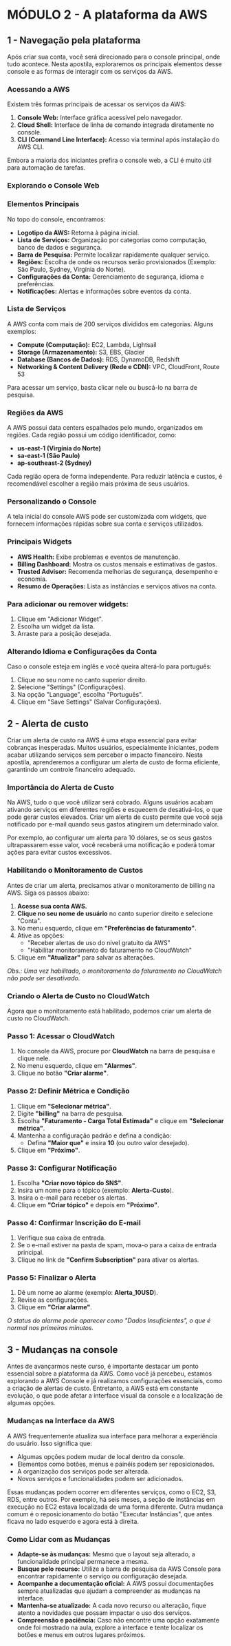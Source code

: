 # MÓDULO 2 - A plataforma da AWS

## 1 - Navegação pela plataforma

Após criar sua conta, você será direcionado para o console principal, onde tudo acontece. Nesta apostila, exploraremos os principais elementos desse console e as formas de interagir com os serviços da AWS.

### Acessando a AWS

Existem três formas principais de acessar os serviços da AWS:

1. **Console Web:** Interface gráfica acessível pelo navegador.
2. **Cloud Shell:** Interface de linha de comando integrada diretamente no console.
3. **CLI (Command Line Interface):** Acesso via terminal após instalação do AWS CLI.

Embora a maioria dos iniciantes prefira o console web, a CLI é muito útil para automação de tarefas.

### Explorando o Console Web

### Elementos Principais

No topo do console, encontramos:

- **Logotipo da AWS:** Retorna à página inicial.
- **Lista de Serviços:** Organização por categorias como computação, banco de dados e segurança.
- **Barra de Pesquisa:** Permite localizar rapidamente qualquer serviço.
- **Regiões:** Escolha de onde os recursos serão provisionados (Exemplo: São Paulo, Sydney, Virgínia do Norte).
- **Configurações da Conta:** Gerenciamento de segurança, idioma e preferências.
- **Notificações:** Alertas e informações sobre eventos da conta.

### Lista de Serviços

A AWS conta com mais de 200 serviços divididos em categorias. Alguns exemplos:

- **Compute (Computação):** EC2, Lambda, Lightsail
- **Storage (Armazenamento):** S3, EBS, Glacier
- **Database (Bancos de Dados):** RDS, DynamoDB, Redshift
- **Networking & Content Delivery (Rede e CDN):** VPC, CloudFront, Route 53

Para acessar um serviço, basta clicar nele ou buscá-lo na barra de pesquisa.

### Regiões da AWS

A AWS possui data centers espalhados pelo mundo, organizados em regiões. Cada região possui um código identificador, como:

- **us-east-1 (Virgínia do Norte)**
- **sa-east-1 (São Paulo)**
- **ap-southeast-2 (Sydney)**

Cada região opera de forma independente. Para reduzir latência e custos, é recomendável escolher a região mais próxima de seus usuários.

### Personalizando o Console

A tela inicial do console AWS pode ser customizada com widgets, que fornecem informações rápidas sobre sua conta e serviços utilizados.

### Principais Widgets

- **AWS Health:** Exibe problemas e eventos de manutenção.
- **Billing Dashboard:** Mostra os custos mensais e estimativas de gastos.
- **Trusted Advisor:** Recomenda melhorias de segurança, desempenho e economia.
- **Resumo de Operações:** Lista as instâncias e serviços ativos na conta.

### Para adicionar ou remover widgets:

1. Clique em "Adicionar Widget".
2. Escolha um widget da lista.
3. Arraste para a posição desejada.

### Alterando Idioma e Configurações da Conta

Caso o console esteja em inglês e você queira alterá-lo para português:

1. Clique no seu nome no canto superior direito.
2. Selecione "Settings" (Configurações).
3. Na opção "Language", escolha "Português".
4. Clique em "Save Settings" (Salvar Configurações).


## 2 - Alerta de custo

Criar um alerta de custo na AWS é uma etapa essencial para evitar cobranças inesperadas. Muitos usuários, especialmente iniciantes, podem acabar utilizando serviços sem perceber o impacto financeiro. Nesta apostila, aprenderemos a configurar um alerta de custo de forma eficiente, garantindo um controle financeiro adequado.

### Importância do Alerta de Custo

Na AWS, tudo o que você utilizar será cobrado. Alguns usuários acabam ativando serviços em diferentes regiões e esquecem de desativá-los, o que pode gerar custos elevados. Criar um alerta de custo permite que você seja notificado por e-mail quando seus gastos atingirem um determinado valor.

Por exemplo, ao configurar um alerta para 10 dólares, se os seus gastos ultrapassarem esse valor, você receberá uma notificação e poderá tomar ações para evitar custos excessivos.

### Habilitando o Monitoramento de Custos

Antes de criar um alerta, precisamos ativar o monitoramento de billing na AWS. Siga os passos abaixo:

1. **Acesse sua conta AWS.**
2. **Clique no seu nome de usuário** no canto superior direito e selecione "Conta".
3. No menu esquerdo, clique em **"Preferências de faturamento"**.
4. Ative as opções:
   - "Receber alertas de uso do nível gratuito da AWS"
   - "Habilitar monitoramento do faturamento no CloudWatch"
5. Clique em **"Atualizar"** para salvar as alterações.

*Obs.: Uma vez habilitado, o monitoramento do faturamento no CloudWatch não pode ser desativado.*

### Criando o Alerta de Custo no CloudWatch

Agora que o monitoramento está habilitado, podemos criar um alerta de custo no CloudWatch.

### Passo 1: Acessar o CloudWatch

1. No console da AWS, procure por **CloudWatch** na barra de pesquisa e clique nele.
2. No menu esquerdo, clique em **"Alarmes"**.
3. Clique no botão **"Criar alarme"**.

### Passo 2: Definir Métrica e Condição

1. Clique em **"Selecionar métrica"**.
2. Digite **"billing"** na barra de pesquisa.
3. Escolha **"Faturamento - Carga Total Estimada"** e clique em **"Selecionar métrica"**.
4. Mantenha a configuração padrão e defina a condição:
   - Defina **"Maior que"** e insira **10** (ou outro valor desejado).
5. Clique em **"Próximo"**.

### Passo 3: Configurar Notificação

1. Escolha **"Criar novo tópico do SNS"**.
2. Insira um nome para o tópico (exemplo: **Alerta-Custo**).
3. Insira o e-mail para receber os alertas.
4. Clique em **"Criar tópico"** e depois em **"Próximo"**.

### Passo 4: Confirmar Inscrição do E-mail

1. Verifique sua caixa de entrada.
2. Se o e-mail estiver na pasta de spam, mova-o para a caixa de entrada principal.
3. Clique no link de **"Confirm Subscription"** para ativar os alertas.

### Passo 5: Finalizar o Alerta

1. Dê um nome ao alarme (exemplo: **Alerta_10USD**).
2. Revise as configurações.
3. Clique em **"Criar alarme"**.

*O status do alarme pode aparecer como "Dados Insuficientes", o que é normal nos primeiros minutos.*


## 3 - Mudanças na console
 
Antes de avançarmos neste curso, é importante destacar um ponto essencial sobre a plataforma da AWS. Como você já percebeu, estamos explorando a AWS Console e já realizamos configurações essenciais, como a criação de alertas de custo. Entretanto, a AWS está em constante evolução, o que pode afetar a interface visual da console e a localização de algumas opções.

### Mudanças na Interface da AWS

A AWS frequentemente atualiza sua interface para melhorar a experiência do usuário. Isso significa que:

- Algumas opções podem mudar de local dentro da console.
- Elementos como botões, menus e painéis podem ser reposicionados.
- A organização dos serviços pode ser alterada.
- Novos serviços e funcionalidades podem ser adicionados.

Essas mudanças podem ocorrer em diferentes serviços, como o EC2, S3, RDS, entre outros. Por exemplo, há seis meses, a seção de instâncias em execução no EC2 estava localizada de uma forma diferente. Outra mudança comum é o reposicionamento do botão "Executar Instâncias", que antes ficava no lado esquerdo e agora está à direita.

### Como Lidar com as Mudanças

- **Adapte-se às mudanças:** Mesmo que o layout seja alterado, a funcionalidade principal permanece a mesma.
- **Busque pelo recurso:** Utilize a barra de pesquisa da AWS Console para encontrar rapidamente o serviço ou configuração desejada.
- **Acompanhe a documentação oficial:** A AWS possui documentações sempre atualizadas que ajudam a compreender as mudanças na interface.
- **Mantenha-se atualizado:** A cada novo recurso ou alteração, fique atento a novidades que possam impactar o uso dos serviços.
- **Compreensão e paciência:** Caso não encontre uma opção exatamente onde foi mostrado na aula, explore a interface e tente localizar os botões e menus em outros lugares próximos.
